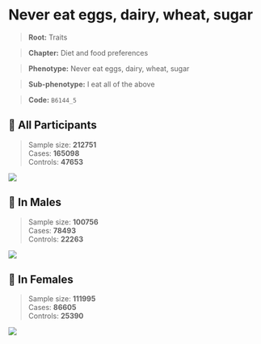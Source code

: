 # Never eat eggs, dairy, wheat, sugar
> **Root:** Traits  

> **Chapter:** Diet and food preferences  

> **Phenotype:** Never eat eggs, dairy, wheat, sugar  

> **Sub-phenotype:** I eat all of the above  

> **Code:** `B6144_5`

## 🧪 All Participants  
> Sample size: **212751**  
> Cases: **165098**  
> Controls: **47653**
<img src="/Traits/Figures/ALL/B6144_5.png"/>
<CsvTable src="/Traits_Data/ALL/LG_B6144_5.csv" label="🔍 View full results" />

## 👨 In Males  
> Sample size: **100756**  
> Cases: **78493**  
> Controls: **22263**
<img src="/Traits/Figures/Male/B6144_5.png"/>
<CsvTable src="/Traits_Data/Male/LG_B6144_5.csv" label="🔍 View full results" />

## 👩 In Females  
> Sample size: **111995**  
> Cases: **86605**  
> Controls: **25390**
<img src="/Traits/Figures/Female/B6144_5.png"/>
<CsvTable src="/Traits_Data/Female/LG_B6144_5.csv" label="🔍 View full results" />
